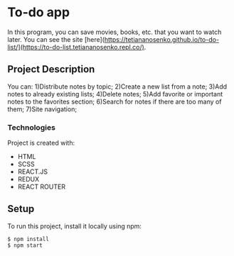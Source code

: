 # To-do app
In this program, you can save movies, books, etc. that you want to watch later. You can see the site [here](https://tetiananosenko.github.io/to-do-list/](https://to-do-list.tetiananosenko.repl.co/).
##  Project Description
You can:
1)Distribute notes by topic;
2)Create a new list from a note;
3)Add notes to already existing lists;
4)Delete notes;
5)Add favorite or important notes to the favorites section;
6)Search for notes if there are too many of them;
7)Site navigation;
### Technologies
Project is created with:
* HTML
* SCSS
* REACT.JS
* REDUX
* REACT ROUTER
 ## Setup
To run this project, install it locally using npm:

```
$ npm install
$ npm start
```

